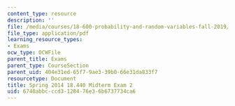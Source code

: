 ```yaml
---
content_type: resource
description: ''
file: /media/courses/18-600-probability-and-random-variables-fall-2019/6740abbcccd3128476e36b6737734ca6_MIT18_600F19_mid2_2014.pdf
file_type: application/pdf
learning_resource_types:
- Exams
ocw_type: OCWFile
parent_title: Exams
parent_type: CourseSection
parent_uid: 404e31ed-65f7-9ae3-39b0-66e31da833f7
resourcetype: Document
title: Spring 2014 18.440 Midterm Exam 2
uid: 6740abbc-ccd3-1284-76e3-6b6737734ca6
---
```


